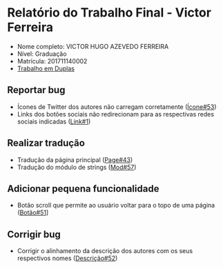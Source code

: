 # Relatório do Trabalho Final - Victor Ferreira

* Nome completo: VICTOR HUGO AZEVEDO FERREIRA
* Nível: Graduação 
* Matrícula: 201711140002
* [Trabalho em Duplas](https://github.com/gustavopinto/tesl/blob/master/duplas/Dupla_VICTORHUGO_BHRUNNO.md)

## Reportar bug

* Ícones de Twitter dos autores não carregam corretamente ([Ícone#53](https://github.com/glugmvit/glugmvit.github.io/issues/53))
* Links dos botões sociais não redirecionam para as respectivas redes sociais indicadas ([Link#1](https://github.com/phucuongit/vaibekum_pro_1/issues/1))

## Realizar tradução

* Tradução da página principal ([Page#43](https://github.com/w3c/wai-intro-accessibility/pull/43))
* Tradução do módulo de strings ([Mod#57](https://github.com/centosadmin/redmine_recurring_tasks/pull/57))

## Adicionar pequena funcionalidade 

* Botão scroll que permite ao usuário voltar para o topo de uma página ([Botão#51](https://github.com/glugmvit/glugmvit.github.io/pull/51)]

## Corrigir bug

* Corrigir o alinhamento da descrição dos autores com os seus respectivos nomes ([Descrição#52](https://github.com/glugmvit/glugmvit.github.io/pull/52))
